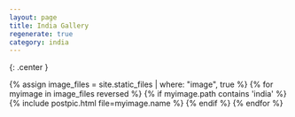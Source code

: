 ```yaml
---
layout: page
title: India Gallery
regenerate: true
category: india
---
```

{: .center }

{% assign image_files = site.static_files | where: "image", true %}
{% for myimage in image_files reversed %}
  {% if myimage.path contains 'india' %}
  {% include postpic.html file=myimage.name %}
  {% endif %}
{% endfor %}
